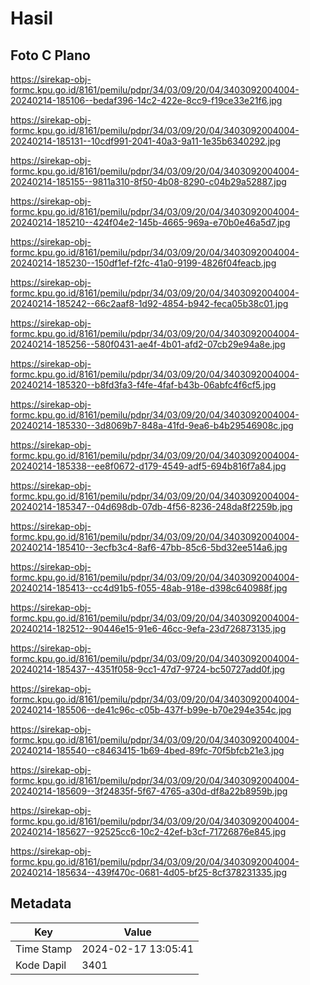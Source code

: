 # Hasil

## Foto C Plano

https://sirekap-obj-formc.kpu.go.id/8161/pemilu/pdpr/34/03/09/20/04/3403092004004-20240214-185106--bedaf396-14c2-422e-8cc9-f19ce33e21f6.jpg

https://sirekap-obj-formc.kpu.go.id/8161/pemilu/pdpr/34/03/09/20/04/3403092004004-20240214-185131--10cdf991-2041-40a3-9a11-1e35b6340292.jpg

https://sirekap-obj-formc.kpu.go.id/8161/pemilu/pdpr/34/03/09/20/04/3403092004004-20240214-185155--9811a310-8f50-4b08-8290-c04b29a52887.jpg

https://sirekap-obj-formc.kpu.go.id/8161/pemilu/pdpr/34/03/09/20/04/3403092004004-20240214-185210--424f04e2-145b-4665-969a-e70b0e46a5d7.jpg

https://sirekap-obj-formc.kpu.go.id/8161/pemilu/pdpr/34/03/09/20/04/3403092004004-20240214-185230--150df1ef-f2fc-41a0-9199-4826f04feacb.jpg

https://sirekap-obj-formc.kpu.go.id/8161/pemilu/pdpr/34/03/09/20/04/3403092004004-20240214-185242--66c2aaf8-1d92-4854-b942-feca05b38c01.jpg

https://sirekap-obj-formc.kpu.go.id/8161/pemilu/pdpr/34/03/09/20/04/3403092004004-20240214-185256--580f0431-ae4f-4b01-afd2-07cb29e94a8e.jpg

https://sirekap-obj-formc.kpu.go.id/8161/pemilu/pdpr/34/03/09/20/04/3403092004004-20240214-185320--b8fd3fa3-f4fe-4faf-b43b-06abfc4f6cf5.jpg

https://sirekap-obj-formc.kpu.go.id/8161/pemilu/pdpr/34/03/09/20/04/3403092004004-20240214-185330--3d8069b7-848a-41fd-9ea6-b4b29546908c.jpg

https://sirekap-obj-formc.kpu.go.id/8161/pemilu/pdpr/34/03/09/20/04/3403092004004-20240214-185338--ee8f0672-d179-4549-adf5-694b816f7a84.jpg

https://sirekap-obj-formc.kpu.go.id/8161/pemilu/pdpr/34/03/09/20/04/3403092004004-20240214-185347--04d698db-07db-4f56-8236-248da8f2259b.jpg

https://sirekap-obj-formc.kpu.go.id/8161/pemilu/pdpr/34/03/09/20/04/3403092004004-20240214-185410--3ecfb3c4-8af6-47bb-85c6-5bd32ee514a6.jpg

https://sirekap-obj-formc.kpu.go.id/8161/pemilu/pdpr/34/03/09/20/04/3403092004004-20240214-185413--cc4d91b5-f055-48ab-918e-d398c640988f.jpg

https://sirekap-obj-formc.kpu.go.id/8161/pemilu/pdpr/34/03/09/20/04/3403092004004-20240214-182512--90446e15-91e6-46cc-9efa-23d726873135.jpg

https://sirekap-obj-formc.kpu.go.id/8161/pemilu/pdpr/34/03/09/20/04/3403092004004-20240214-185437--4351f058-9cc1-47d7-9724-bc50727add0f.jpg

https://sirekap-obj-formc.kpu.go.id/8161/pemilu/pdpr/34/03/09/20/04/3403092004004-20240214-185506--de41c96c-c05b-437f-b99e-b70e294e354c.jpg

https://sirekap-obj-formc.kpu.go.id/8161/pemilu/pdpr/34/03/09/20/04/3403092004004-20240214-185540--c8463415-1b69-4bed-89fc-70f5bfcb21e3.jpg

https://sirekap-obj-formc.kpu.go.id/8161/pemilu/pdpr/34/03/09/20/04/3403092004004-20240214-185609--3f24835f-5f67-4765-a30d-df8a22b8959b.jpg

https://sirekap-obj-formc.kpu.go.id/8161/pemilu/pdpr/34/03/09/20/04/3403092004004-20240214-185627--92525cc6-10c2-42ef-b3cf-71726876e845.jpg

https://sirekap-obj-formc.kpu.go.id/8161/pemilu/pdpr/34/03/09/20/04/3403092004004-20240214-185634--439f470c-0681-4d05-bf25-8cf378231335.jpg


## Metadata

| Key        | Value               |
| ---------- | ------------------- |
| Time Stamp | 2024-02-17 13:05:41 |
| Kode Dapil | 3401                |



